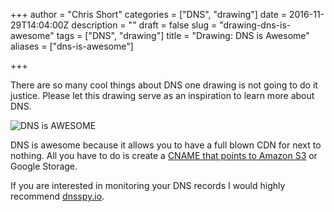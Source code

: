 +++
author = "Chris Short"
categories = ["DNS", "drawing"]
date = 2016-11-29T14:04:00Z
description = ""
draft = false
slug = "drawing-dns-is-awesome"
tags = ["DNS", "drawing"]
title = "Drawing: DNS is Awesome"
aliases = ["dns-is-awesome"]

+++

There are so many cool things about DNS one drawing is not going to do it justice. Please let this drawing serve as an inspiration to learn more about DNS.

![DNS is AWESOME](https://cdn.chrisshort.net/drawings/DNS-is-AWESOME.png)

DNS is awesome because it allows you to have a full blown CDN for next to nothing. All you have to do is create a [CNAME that points to Amazon S3](https://chrisshort.net/low-cost-content-delivery-network-cdn/) or Google Storage.

If you are interested in monitoring your DNS records I would highly recommend [dnsspy.io](https://dnsspy.io/).

<script async src="//pagead2.googlesyndication.com/pagead/js/adsbygoogle.js"></script>  
<!-- chrisshort.net Responsive -->  
<ins class="adsbygoogle"  
     style="display:block"
     data-ad-client="ca-pub-8972983586873269"
     data-ad-slot="1297095894"
     data-ad-format="auto"></ins>
<script>  
(adsbygoogle = window.adsbygoogle || []).push({});
</script>